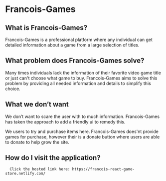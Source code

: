 # Francois-Games

## What is Francois-Games?

Francois-Games is a professional platform where any individual can get detailed information about a game from a large selection of titles.

## What problem does Francois-Games solve?
Many times individuals lack the information of their favorite video game title or just can't choose what game to buy. Francois-Games aims to solve this problem by providing all needed information and details to simplify this choice.

## What we don’t want
We don’t want to scare the user with to much information. Francois-Games has taken the approach to add a friendly ui to remedy this.

We users to try and purchase items here. Francois-Games does'nt provide games for purchase, however their is a donate button where users are able to donate to help grow the site.

## How do I visit the application?

  ```
    Click the hosted link here: https://francois-react-game-store.netlify.com/
    
  ```
